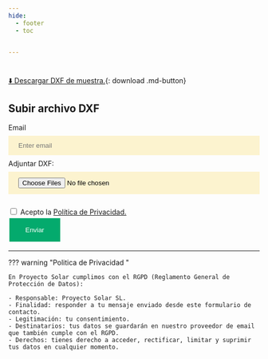 ```yaml
---
hide:
  - footer
  - toc


---
```


<style> 
input[type=email] {
  width: 100%;
  padding: 12px 20px;
  margin: 8px 0;
  box-sizing: border-box;
  border: none;
  background-color:  #fcf3cf;
  color: black;
}
input[type=file] {
  width: 100%;
  padding: 12px 20px;
  margin: 8px 0;
  box-sizing: border-box;
  border: none;
  background-color:  #fcf3cf;
  color: black;
}

select {
  width: 100%;
  padding: 16px 20px;
  border: none;
  border-radius: 4px;
  background-color: #f1f1f1;
}
input[type=submit], input[type=submit], input[type=reset] {
  background-color: #04AA6D;
  border: none;
  color: white;
  padding: 16px 32px;
  text-decoration: none;
  margin: 4px 2px;
  cursor: pointer;
}
</style>
# 

 [⬇️  Descargar DXF de muestra.](./muestra.dxf){: download  .md-button}



## Subir archivo DXF


<form action="https://formsubmit.co/admin@asolear.es" method="POST" enctype="multipart/form-data">
  <!-- comandos -->
  <input type="hidden" name="_template" value="table">
  <input type="hidden" name="_autoresponse" value="Muchas gracias, en breve le contactaremos.">
  <input class="form-control" type="hidden" name="_captcha" value="false">
  <input type="hidden" name="_next" value="https://asolear.es/index.html">
  <input type="hidden" name="_subject" value="COLABORADOR">
  <input type="hidden" name="_autoresponse" value="Gracias, en breve le contactaremos.">
  <div class="col-sm-7">
    <div class="row">
      <div class="column">
      </div>
      <div class="column"></div>
      <label for="email">Email</label>
      <input name='email' type="email" class="form-control" id="email" placeholder="Enter email" required>
      <br>
      <label for="exampleFormControlInput1" class="form-label">Adjuntar DXF:</label>
      <input type="file" id="myfile" name="cv" multiple><br><br>
      <label><input type="checkbox" class="agree" required> Acepto la</label> <a
        href="https://asolear.es/politicaprivacidad.html" >Política
        de Privacidad.</a>
      <br>
      <input type="submit" value="Enviar">
      <div class="row">
        <div class="col-sm-5">
          <p><span class="glyphicon glyphicon-map-marker"></span> </p>
        </div>
      </div>
    </div>
  </div>
</form>

---

??? warning "Politica de Privacidad "

    En Proyecto Solar cumplimos con el RGPD (Reglamento General de Protección de Datos):

    - Responsable: Proyecto Solar SL.
    - Finalidad: responder a tu mensaje enviado desde este formulario de contacto.
    - Legitimación: tu consentimiento.
    - Destinatarios: tus datos se guardarán en nuestro proveedor de email que también cumple con el RGPD.
    - Derechos: tienes derecho a acceder, rectificar, limitar y suprimir tus datos en cualquier momento.




